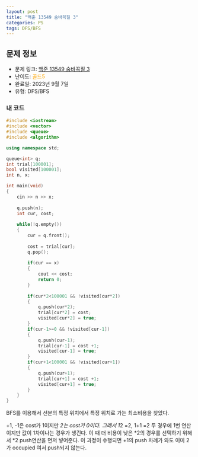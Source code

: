```yaml
---
layout: post
title: "백준 13549 숨바꼭질 3"
categories: PS
tags: DFS/BFS
---
```


## 문제 정보
- 문제 링크: [백준 13549 숨바꼭질 3](https://www.acmicpc.net/problem/13549)
- 난이도: <span style="color:#FFA500">골드5</span>
- 완료일: 2023년 9월 7일
- 유형: DFS/BFS

### 내 코드

```C++
#include <iostream>
#include <vector>
#include <queue>
#include <algorithm>

using namespace std;

queue<int> q;
int trial[100001];
bool visited[100001];
int n, x;

int main(void)
{
	cin >> n >> x;
	
	q.push(n);
	int cur, cost;
	
	while(!q.empty())	
	{
		cur = q.front();
		
		cost = trial[cur];
		q.pop();
		
		if(cur == x)
		{
			cout << cost;
			return 0;
		}
		
		if(cur*2<100001 && !visited[cur*2])
		{
			q.push(cur*2);
			trial[cur*2] = cost;
			visited[cur*2] = true;
		}		
		if(cur-1>=0 && !visited[cur-1])
		{
			q.push(cur-1);
			trial[cur-1] = cost +1; 
			visited[cur-1] = true;
		}
		if(cur+1<100001 && !visited[cur+1])
		{
			q.push(cur+1);
			trial[cur+1] = cost +1;
			visited[cur+1] = true;
		}
	}
}
```

BFS를 이용해서 선분의 특정 위치에서 특정 위치로 가는 최소비용을 찾았다.

+1, -1은 cost가 1이지만 *2는 cost가 0이다. 그래서 1*2 =2, 1+1 =2 두 경우에 1번 연산이지만 값이 1차이나는 경우가 생긴다. 이 때 더 비용이 낮은 *2의 경우를 선택하기 위해서 *2 push연산을 먼저 넣어준다. 이 과정이 수행되면 +1의 push 차례가 와도 이미 2가 occupied 여서 push되지 않는다.
